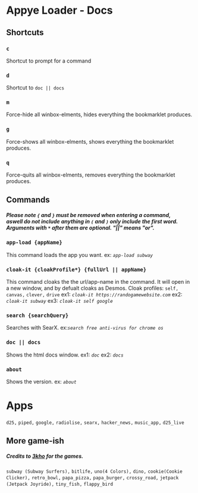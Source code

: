 # Appye Loader - Docs
## Shortcuts
### `c`
Shortcut to prompt for a command
### `d`
Shortcut to `doc || docs`
### `m`
Force-hide all winbox-elments, hides everything the bookmarklet produces.
### `g`
Force-shows all winbox-elments, shows everything the bookmarklet produces.
### `q`
Force-quits all winbox-elments, removes everything the bookmarklet produces.
## Commands

##### Please note `{` and `}` must be removed when entering a command, <br /> aswell do not include anything in `(` and `)` only include the first word. Arguments with *`*`* after them are optional. "||" means "or".
### `app-load {appName}`
This command loads the app you want. ex: *`app-load subway`*
### `cloak-it {cloakProfile*} {fullUrl || appName}`
This command cloaks the the url/app-name in the command. It will open in a new window, and by defualt cloaks as Desmos.
Cloak profiles: `self,` `canvas,` `clever,` `drive`
ex1: *`cloak-it https://randogamewebsite.com`* ex2: *`cloak-it subway`* ex3: *`cloak-it self google`* 
### `search {searchQuery}`
Searches with SearX.
ex:*`search free anti-virus for chrome os`* 
### `doc || docs`
Shows the html docs window. ex1: *`doc`* ex2: *`docs`*
### `about`
Shows the version. ex: *`about`*
# Apps
`d25,`
`piped,`
`google,`
`radiolise,`
`searx,`
`hacker_news,`
`music_app,`
`d25_live`
## More game-ish
##### Credits to [3kho](https://github.com/3kho) for the games.
`subway (Subway Surfers),`
`bitlife,`
`uno(4 Colors),`
`dino,`
`cookie(Cookie Clicker),`
`retro_bowl,`
`papa_pizza,`
`papa_burger,`
`crossy_road,`
`jetpack (Jetpack Joyride),`
`tiny_fish,`
`flappy_bird`
